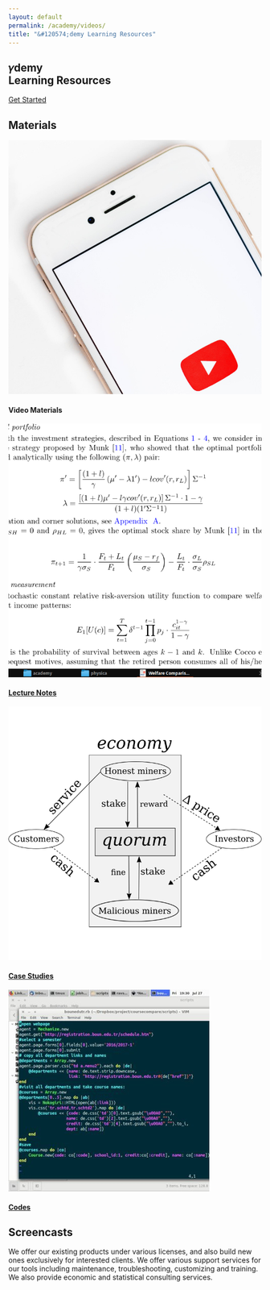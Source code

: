 ```yaml
---
layout: default
permalink: /academy/videos/
title: "&#120574;demy Learning Resources"
---
```


<section id="intro">
  <div class="intro-content">
    <h2>&#120574;<span>demy</span><br>Learning Resources</h2>
    <div>
      <a href="#materials" class="btn-get-started scrollto">Get Started</a>
    </div>
  </div>
  <div id="intro-carousel" class="owl-carousel" >
    <div class="item" style="background-image: url('/assets/img/academy-carousel/1.jpg');"></div>
    <div class="item" style="background-image: url('/assets/img/academy-carousel/2.jpg');"></div>
    <div class="item" style="background-image: url('/assets/img/academy-carousel/3.jpg');"></div>
    <div class="item" style="background-image: url('/assets/img/academy-carousel/4.jpg');"></div>
  </div>
</section>

<!------------------
	MEDIA
------------------->
<section id="materials">
<div class="container">
  <div class="section-header">
    <h2>Materials</h2>
    <p></p>
  </div>

  <div class="row">

   <div class="col-lg-3">
   <div class="box wow fadeInUp">
   <div class="icon">
  	 <img class="rounded" src="/assets/img/academy/videos.jpg"/>
   	 <h4 class="title">Video Materials</h4>
   </div>
   </div>
   </div>

   <div class="col-lg-3">
   <div class="box wow fadeInUp">
   <a href="/academy/notes#materials">
   <div class="icon">
  	 <img class="rounded" src="/assets/img/academy/lectures.png"/>
   	 <h4 class="title">Lecture Notes</h4>
   </div>
   </a>
   </div>
   </div>

   <div class="col-lg-3">
   <div class="box wow fadeInUp" data-wow-delay="0.2s">
   <a href="/academy/cases#materials">
   <div class="icon">
  	 <img class="rounded" src="/assets/img/academy/cases.png"/>
   	 <h4 class="title">Case Studies</h4>
   </div>
   </a>
   </div>
   </div>

   <div class="col-lg-3">
   <div class="box wow fadeInUp" data-wow-delay="0.2s">
   <a href="/academy/codes#materials">
   <div class="icon">
  	 <img class="rounded" src="/assets/img/academy/codes.jpg"/>
   	 <h4 class="title">Codes</h4>
   </div>
   </a>
   </div>
   </div>

  </div>

</div>
</section>


<!------------------
	SCREENCASTS
------------------->

<section id="screencast" class="wow fadeInUp">
	<div class="container">
		<div class="section-header">
			<h2>Screencasts</h2>
			<p>We offer our existing products under various licenses, and also build new ones exclusively for interested clients. We offer various support services for our tools including maintenance, troubleshooting, customizing and training. We also provide economic and statistical consulting services.</p>
		</div>
	</div>
</section>

